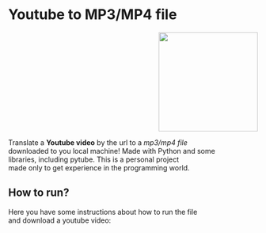 # **Youtube to MP3/MP4 file**
<div display="flex" justify-content="space-between">
  <p align="right"> 
    <img src="https://onlinevideoconverter.pro/img/mp31full.png" width="200" height="200">
  </p>

  Translate a **Youtube video** by the url to a *mp3/mp4 file*  
  downloaded to you local machine! Made with Python and some  
  libraries, including pytube. This is a personal project  
  made only to get experience in the programming world. 
</div>
  
## How to run?
Here you have some instructions about how to run the file  
and download a youtube video:
